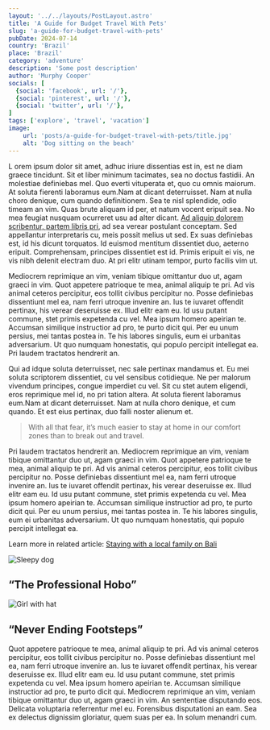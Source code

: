 ```yaml
---
layout: '../../layouts/PostLayout.astro'
title: 'A Guide for Budget Travel With Pets'
slug: 'a-guide-for-budget-travel-with-pets'
pubDate: 2024-07-14
country: 'Brazil'
place: 'Brazil'
category: 'adventure'
description: 'Some post description'
author: 'Murphy Cooper'
socials: [
  {social: 'facebook', url: '/'},
  {social: 'pinterest', url: '/'},
  {social: 'twitter', url: '/'},
]
tags: ['explore', 'travel', 'vacation']
image:
    url: 'posts/a-guide-for-budget-travel-with-pets/title.jpg'
    alt: 'Dog sitting on the beach'
---
```


<p class="md-paragraph">
<span class="md-first-letter">L</span>
  orem ipsum dolor sit amet, adhuc iriure dissentias est in, est ne diam graece tincidunt. Sit et liber minimum tacimates, sea no doctus fastidii. An molestiae definiebas mel. Quo everti vituperata et, quo cu omnis maiorum. At soluta fierenti laboramus eum.Nam at dicant deterruisset. Nam at nulla choro denique, cum quando definitionem. Sea te nisl splendide, odio timeam an vim. Quas brute aliquam id per, et natum vocent eripuit sea. No mea feugiat nusquam ocurreret usu ad alter dicant. <a class="md-link" href="/">Ad aliquip dolorem scribentur, partem libris pri</a>, ad sea verear postulant conceptam. Sed appellantur interpretaris cu, meis possit melius ut sed. Ex suas definiebas est, id his dicunt torquatos. Id euismod mentitum dissentiet duo, aeterno eripuit. Comprehensam, principes dissentiet est id. Primis eripuit ei vis, ne vis nibh delenit electram duo. At pri elitr utinam tempor, purto facilis vim ut.
</p>
<div class="md-space"></div>

<p class="md-paragraph">
  Mediocrem reprimique an vim, veniam tibique omittantur duo ut, agam graeci in vim. Quot appetere patrioque te mea, animal aliquip te pri. Ad vis animal ceteros percipitur, eos tollit civibus percipitur no. Posse definiebas dissentiunt mel ea, nam ferri utroque invenire an. Ius te iuvaret offendit pertinax, his verear deseruisse ex. Illud elitr eam eu. Id usu putant commune, stet primis expetenda cu vel. Mea ipsum homero apeirian te. Accumsan similique instructior ad pro, te purto dicit qui. Per eu unum persius, mei tantas postea in. Te his labores singulis, eum ei urbanitas adversarium. Ut quo numquam honestatis, qui populo percipit intellegat ea. Pri laudem tractatos hendrerit an.
</p>
<div class="md-space"></div>

<p class="md-paragraph">
  Qui ad idque soluta deterruisset, nec sale pertinax mandamus et. Eu mei soluta scriptorem dissentiet, cu vel sensibus cotidieque. Ne per malorum vivendum principes, congue imperdiet cu vel. Sit cu stet autem eligendi, eros reprimique mel id, no pri tation altera. At soluta fierent laboramus eum.Nam at dicant deterruisset. Nam at nulla choro denique, et cum quando. Et est eius pertinax, duo falli noster alienum et.
</p>

<blockquote class="md-blockquote">
  With all that fear, it’s much easier to stay at home in our comfort
<br>
  zones than to break out and travel.
</blockquote>

<p class="md-paragraph">
  Pri laudem tractatos hendrerit an. Mediocrem reprimique an vim, veniam tibique omittantur duo ut, agam graeci in vim. Quot appetere patrioque te mea, animal aliquip te pri. Ad vis animal ceteros percipitur, eos tollit civibus percipitur no. Posse definiebas dissentiunt mel ea, nam ferri utroque invenire an. Ius te iuvaret offendit pertinax, his verear deseruisse ex. Illud elitr eam eu. Id usu putant commune, stet primis expetenda cu vel. Mea ipsum homero apeirian te. Accumsan similique instructior ad pro, te purto dicit qui. Per eu unum persius, mei tantas postea in. Te his labores singulis, eum ei urbanitas adversarium. Ut quo numquam honestatis, qui populo percipit intellegat ea.
</p>

<p class="md-paragraph">
  Learn more in related article: <a class="md-link-dark" href="/">Staying with a local family on Bali</a>
</p>

<div class="md-images">
  <div class="md-image">

  ![Sleepy dog](/posts/a-guide-for-budget-travel-with-pets/sleepy-dog.jpg)
  <h2 class="md-img-description">“The Professional Hobo”</h2>
  </div>

  <div class="md-image">

  ![Girl with hat](/posts/a-guide-for-budget-travel-with-pets/girl-with-hat.jpg)
  <h2 class="md-img-description">“Never Ending Footsteps”</h2>
  </div>
</div>

<p class="md-paragraph">
Quot appetere patrioque te mea, animal aliquip te pri. Ad vis animal ceteros percipitur, eos tollit civibus percipitur no. Posse definiebas dissentiunt mel ea, nam ferri utroque invenire an. Ius te iuvaret offendit pertinax, his verear deseruisse ex. Illud elitr eam eu. Id usu putant commune, stet primis expetenda cu vel. Mea ipsum homero apeirian te. Accumsan similique instructior ad pro, te purto dicit qui. Mediocrem reprimique an vim, veniam tibique omittantur duo ut, agam graeci in vim. An sententiae disputando eos. Delicata voluptaria referrentur mel eu. Forensibus disputationi an eam. Sea ex delectus dignissim gloriatur, quem suas per ea. In solum menandri cum.
</p>
